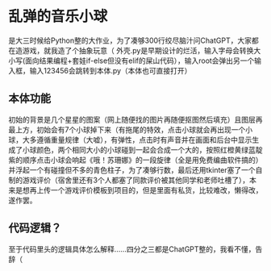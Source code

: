 # 乱弹的音乐小球
是大三时候给Python整的大作业，为了凑够300行绞尽脑汁问ChatGPT，大家都在造游戏，就我造了个抽象玩意（
外壳.py是早期设计的烂活，输入字母会转换大小写(面向结果编程+套娃if-else但没有elif的屎山代码），输入root会弹出另一个输入框，输入123456会跳转到本体.py（本体也可直接打开）

## 本体功能
初始的背景是几个星星的图案（网上随便找的图片再随便抠图然后填充）且图层再最上方，初始会有7个小球掉下来（有拖尾的特效，点击小球就会再出现一个小球，大多遵循重量规律（大嘘），有弹性，点击时有声音并在画面和后台中显示生成了小球颜色，两个相同大小的小球碰到一起会合成一个大的，按照红橙黄绿蓝靛紫的顺序点击小球会响起《哦！苏珊娜》的一段旋律（全是用免费编曲软件搞的）并浮起一个有碰撞但不多的青色柱子，为了凑够行数，最后还用tkinter塞了一个自制的游戏评价（宿舍里还有3个人都塞了同款评价被其他同学和老师吐槽了），本来是想再上传一个游戏评价模板到项目的，但是里面有私货，比较难改，懒得改，遂作罢。
## 代码逻辑？
至于代码里头的逻辑具体怎么解释……四分之三都是ChatGPT整的，我看不懂，告辞（
